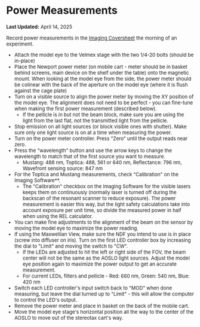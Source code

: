 # Power Measurements

<font size="2"> __Last Updated:__ April 14, 2025

Record power measurements in the [Imaging Coversheet](/resources/1P_NHP_imaging_notes_coversheet.pdf) the morning of an experiment.


- Attach the model eye to the Velmex stage with the two 1/4-20 bolts (should be in-place)
- Place the Newport power meter (on mobile cart - meter should be in basket behind screens, main device on the shelf under the table) onto the magnetic mount. When looking at the model eye from the side, the power meter should be colinear with the back of the aperture on the model eye (where it is flush against the cage plate)
- Turn on a visible source to align the power meter by moving the XY position of the model eye. The alignment does not need to be perfect - you can fine-tune when making the first power measurement (described below).
    - If the pellicle is in but not the beam block, make sure you are using the light from the last flat, not the transmitted light from the pellicle.
- Stop emission on all light sources (or block visible ones with shutter). Make sure only one light source is on at a time when measuring the power.
- Turn on the power meter controller. Press "Zero" until the output reads near zero.
- Press the "wavelength" button and use the arrow keys to change the wavelength to match that of the first source you want to measure.
    - Mustang: 488 nm, Toptica: 488, 561 or 640 nm, Reflectance: 796 nm, Wavefront sensing source: 847 nm
- For the Toptica and Mustang measurements, check "Calibration" on the Imaging Software**.
    - The "Calibration" checkbox on the Imaging Software for the visible lasers keeps them on continuously (normally laser is turned off during the backscan of the resonant scanner to reduce exposure). The power measurement is easier this way, but the light safety calculations take into account exposure per unit time, so divide the measured power in half when using the REL calculator.
- You can make fine adjustments to the alignment of the beam on the sensor by moving the model eye to maximize the power reading.
- If using the Maxwellian View, make sure the NDF you intend to use is in place (screw into diffuser on iris). Turn on the first LED controller box by increasing the dial to "Limit" and moving the switch to "CW".
    - If the LEDs are adjusted to hit the left or right side of the FOV, the beam center will not be the same as the AOSLO light sources. Adjust the model eye position again to maximize the power output to get an accurate measurement.
    - For current LEDs, filters and pellicle - Red: 660 nm, Green: 540 nm, Blue: 420 nm
- Switch each LED controller's input switch back to "MOD" when done measuring, but leave the dial turned up to "Limit" - this will allow the computer to control the LED's output.
- Remove the power meter and place in basket on the back of the mobile cart.
- Move the model eye stage's horizontal position all the way to the center of the AOSLO to move out of the stereotax cart's way.


